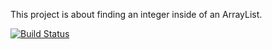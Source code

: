 This project is about finding an integer inside of an ArrayList.

[![Build Status](https://travis-ci.com/CanKocyigitoglu/MyDemoApp_fall_2020.svg?branch=main)](https://travis-ci.com/CanKocyigitoglu/MyDemoApp_fall_2020)